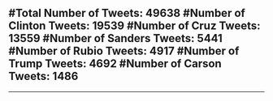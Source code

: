 #Total Number of Tweets: 49638 
#Number of Clinton Tweets: 19539
#Number of Cruz Tweets: 13559
#Number of Sanders Tweets: 5441
#Number of Rubio Tweets: 4917
#Number of Trump Tweets: 4692
#Number of Carson Tweets: 1486
---
---
